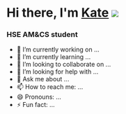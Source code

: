 # Hi there, I'm [Kate](https://daniilshat.ru/) ![](https://github.com/blackcater/blackcater/raw/main/images/Hi.gif) 
### HSE AM&CS student


- 🔭 I’m currently working on ...
- 🌱 I’m currently learning ...
- 👯 I’m looking to collaborate on ...
- 🤔 I’m looking for help with ...
- 💬 Ask me about ...
- 📫 How to reach me: ...
- 😄 Pronouns: ...
- ⚡ Fun fact: ...
